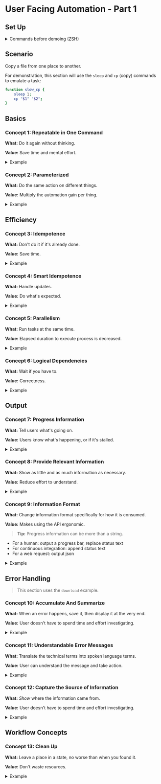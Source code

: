 # User Facing Automation - Part 1

## Set Up

<details>
<summary>Commands before demoing (ZSH)</summary>

```bash
# Create demo directory and source file
demo_dir=/tmp/automation_demo
test -d "${demo_dir}" || mkdir "${demo_dir}"
cd "${demo_dir}"
src="${demo_dir}/a.txt"
dest="${demo_dir}/b.txt"

# Change time format. This is for zsh.
#
# Functions must also be run in subshells in zsh for `time` to work:
# <https://superuser.com/questions/688128/how-to-run-time-on-a-function-in-zsh>
TIMEFMT=$'%*E seconds'

echo hi > "$src"
```

For the `download` example:

```bash
# Requires Rust
cargo install --git https://github.com/azriel91/peace download --all-features
```


In a separate shell:

```bash
cd /tmp/automation_demo
watch -n 0.4 -c -d "stat --format='%y' b.txt | cut -b 12-23 ; bat b.txt"
```

</details>


## Scenario

Copy a file from one place to another.

For demonstration, this section will use the `sleep` and `cp` (copy) commands to emulate a task:

```bash
function slow_cp {
    sleep 1;
    cp "$1" "$2";
}
```


## Basics

### Concept 1: Repeatable in One Command

**What:** Do it again without thinking.

**Value:** Save time and mental effort.

<details>
<summary>Example</summary>

```bash
# Hard coded values
function slow_cp {
    sleep 1;
    cp a.txt b.txt;
}
```

```bash
slow_cp
```

</details>


### Concept 2: Parameterized

**What:** Do the same action on different things.

**Value:** Multiply the automation gain per thing.

<details>
<summary>Example</summary>

```bash
function slow_cp {
    sleep 1;
    cp "$1" "$2";
}
```

```bash
src="/tmp/automation_demo/a.txt"
dest="/tmp/automation_demo/b.txt"

slow_cp "${src}" "${dest}"
```

</details>


## Efficiency

### Concept 3: Idempotence

**What:** Don't do it if it's already done.

**Value:** Save time.

<details>
<summary>Example</summary>

<div style="display: inline-block; width: 30%; vertical-align: top;">

**Execution 1:**

```dot process
digraph {
    graph [
        penwidth  = 0
        nodesep   = 0.5
        ranksep   = 0.4
        bgcolor   = "transparent"
        fontcolor = "#555555"
        splines   = line
        rankdir   = LR
    ]
    node [
        fontcolor = "#111111"
        fontname  = "monospace"
        fontsize  = 10
        shape     = "circle"
        style     = "filled"
        width     = 0.4
        height    = 0.4
        margin    = 0.04
        color     = "#aaaabb"
        fillcolor = "#eeeef5"
    ]
    edge [
        arrowsize = 0.7
        color     = "#555555"
        fontcolor = "#555555"
    ]
    start [
        label  = ""
        width  = 0.1
        height = 0.1
    ]
    end [
        label  = ""
        width  = 0.1
        height = 0.1
    ]
    start -> b -> end
}
```

```dot process
digraph {
    graph [
        penwidth  = 0
        nodesep   = 0.5
        ranksep   = 0.4
        bgcolor   = "transparent"
        fontcolor = "#555555"
        splines   = line
        rankdir   = LR
    ]
    node [
        fontcolor = "#111111"
        fontname  = "monospace"
        fontsize  = 10
        shape     = "circle"
        style     = "filled"
        width     = 0.4
        height    = 0.4
        margin    = 0.04
        color     = "#aaaabb"
        fillcolor = "#eeeef5"
    ]
    edge [
        arrowsize = 0.7
        color     = "#555555"
        fontcolor = "#555555"
    ]
    start [
        label  = ""
        width  = 0.1
        height = 0.1
    ]
    end [
        label  = ""
        width  = 0.1
        height = 0.1
    ]
    b [color = "#88bbff", fillcolor = "#bbddff"]
    start -> b -> end
}
```

```dot process
digraph {
    graph [
        penwidth  = 0
        nodesep   = 0.5
        ranksep   = 0.4
        bgcolor   = "transparent"
        fontcolor = "#555555"
        splines   = line
        rankdir   = LR
    ]
    node [
        fontcolor = "#111111"
        fontname  = "monospace"
        fontsize  = 10
        shape     = "circle"
        style     = "filled"
        width     = 0.4
        height    = 0.4
        margin    = 0.04
        color     = "#aaaabb"
        fillcolor = "#eeeef5"
    ]
    edge [
        arrowsize = 0.7
        color     = "#555555"
        fontcolor = "#555555"
    ]
    start [
        label  = ""
        width  = 0.1
        height = 0.1
    ]
    end [
        label  = ""
        width  = 0.1
        height = 0.1
    ]
    b [color = "#88ffbb", fillcolor = "#bbffdd"]
    start -> b -> end
}
```

</div>

<div style="display: inline-block; width: 30%; vertical-align: top;">

**Execution 2:**

```dot process
digraph {
    graph [
        penwidth  = 0
        nodesep   = 0.5
        ranksep   = 0.4
        bgcolor   = "transparent"
        fontcolor = "#555555"
        splines   = line
        rankdir   = LR
    ]
    node [
        fontcolor = "#111111"
        fontname  = "monospace"
        fontsize  = 10
        shape     = "circle"
        style     = "filled"
        width     = 0.4
        height    = 0.4
        margin    = 0.04
        color     = "#aaaabb"
        fillcolor = "#eeeef5"
    ]
    edge [
        arrowsize = 0.7
        color     = "#555555"
        fontcolor = "#555555"
    ]
    start [
        label  = ""
        width  = 0.1
        height = 0.1
    ]
    end [
        label  = ""
        width  = 0.1
        height = 0.1
    ]
    start -> b -> end
}
```

```dot process
digraph {
    graph [
        penwidth  = 0
        nodesep   = 0.5
        ranksep   = 0.4
        bgcolor   = "transparent"
        fontcolor = "#555555"
        splines   = line
        rankdir   = LR
    ]
    node [
        fontcolor = "#111111"
        fontname  = "monospace"
        fontsize  = 10
        shape     = "circle"
        style     = "filled"
        width     = 0.4
        height    = 0.4
        margin    = 0.04
        color     = "#aaaabb"
        fillcolor = "#eeeef5"
    ]
    edge [
        arrowsize = 0.7
        color     = "#555555"
        fontcolor = "#555555"
    ]
    start [
        label  = ""
        width  = 0.1
        height = 0.1
    ]
    end [
        label  = ""
        width  = 0.1
        height = 0.1
    ]
    b [color = "#88ffbb", fillcolor = "#bbffdd"]
    start -> b -> end
}
```

</div>

```bash
function idempotent_cp {
    if   ! test -f "${dest}"
    then slow_cp "$1" "$2"
    fi;
}
```

```bash
rm -f "${dest}"
time (idempotent_cp "${src}" "${dest}")
time (idempotent_cp "${src}" "${dest}")
```

```bash
echo updated > "${src}"
time (idempotent_cp "${src}" "${dest}")
```

</details>


### Concept 4: Smart Idempotence

**What:** Handle updates.

**Value:** Do what's expected.

<details>
<summary>Example</summary>

```bash
function idempotent_cp {
    local src_hash;
    local dest_hash;
     src_hash=$(md5sum <(cat "$1"))
    dest_hash=$(md5sum <(cat "$2" 2>/dev/null))
    if   ! test "${src_hash}" = "${dest_hash}"
    then slow_cp "$1" "$2"
    fi;
}
```

```bash
rm -f "${dest}"
time (idempotent_cp "${src}" "${dest}")
time (idempotent_cp "${src}" "${dest}")
```

</details>

### Concept 5: Parallelism

**What:** Run tasks at the same time.

**Value:** Elapsed duration to execute process is decreased.

<details>
<summary>Example</summary>

```bash
dest_1="/tmp/automation_demo/b1.txt"
dest_2="/tmp/automation_demo/b2.txt"
dest_3="/tmp/automation_demo/b3.txt"
```

#### Serial

```dot process
digraph {
    graph [
        penwidth  = 0
        nodesep   = 0.5
        ranksep   = 0.4
        bgcolor   = "transparent"
        fontcolor = "#555555"
        splines   = line
        rankdir   = LR
    ]
    node [
        fontcolor = "#111111"
        fontname  = "monospace"
        fontsize  = 10
        shape     = "circle"
        style     = "filled"
        width     = 0.4
        height    = 0.4
        margin    = 0.04
        color     = "#aaaabb"
        fillcolor = "#eeeef5"
    ]
    edge [
        arrowsize = 0.7
        color     = "#555555"
        fontcolor = "#555555"
    ]
    start [
        label  = ""
        width  = 0.1
        height = 0.1
    ]
    end [
        label  = ""
        width  = 0.1
        height = 0.1
    ]
    start -> b1 -> b2 -> b3 -> end
}
```

```bash
# Serial execution
rm -f "${dest_1}" "${dest_2}" "${dest_3}"
time (
    idempotent_cp "${src}" "${dest_1}";
    idempotent_cp "${src}" "${dest_2}";
    idempotent_cp "${src}" "${dest_3}";
)
time (
    idempotent_cp "${src}" "${dest_1}";
    idempotent_cp "${src}" "${dest_2}";
    idempotent_cp "${src}" "${dest_3}";
)
```

```bash
# Remove one file
rm -f "${dest_2}"
time (
    idempotent_cp "${src}" "${dest_1}";
    idempotent_cp "${src}" "${dest_2}";
    idempotent_cp "${src}" "${dest_3}";
)
time (
    idempotent_cp "${src}" "${dest_1}";
    idempotent_cp "${src}" "${dest_2}";
    idempotent_cp "${src}" "${dest_3}";
)
```


#### Parallel

```dot process
digraph {
    graph [
        penwidth  = 0
        nodesep   = 0.5
        ranksep   = 0.4
        bgcolor   = "transparent"
        fontcolor = "#555555"
        splines   = line
        rankdir   = LR
    ]
    node [
        fontcolor = "#111111"
        fontname  = "monospace"
        fontsize  = 10
        shape     = "circle"
        style     = "filled"
        width     = 0.4
        height    = 0.4
        margin    = 0.04
        color     = "#aaaabb"
        fillcolor = "#eeeef5"
    ]
    edge [
        arrowsize = 0.7
        color     = "#555555"
        fontcolor = "#555555"
    ]
    start [
        label  = ""
        width  = 0.1
        height = 0.1
    ]
    end [
        label  = ""
        width  = 0.1
        height = 0.1
    ]
    start -> b1 -> end
    start -> b2 -> end
    start -> b3 -> end
}
```

```bash
# Parallel execution
rm -f "${dest_1}" "${dest_2}" "${dest_3}"
time (
    idempotent_cp "${src}" "${dest_1}" &;
    idempotent_cp "${src}" "${dest_2}" &;
    idempotent_cp "${src}" "${dest_3}" &;
    wait;
)
time (
    idempotent_cp "${src}" "${dest_1}" &;
    idempotent_cp "${src}" "${dest_2}" &;
    idempotent_cp "${src}" "${dest_3}" &;
    wait;
)
```

```bash
# Remove one file
rm -f "${dest_2}"
time (
    idempotent_cp "${src}" "${dest_1}" &;
    idempotent_cp "${src}" "${dest_2}" &;
    idempotent_cp "${src}" "${dest_3}" &;
    wait;
)
time (
    idempotent_cp "${src}" "${dest_1}" &;
    idempotent_cp "${src}" "${dest_2}" &;
    idempotent_cp "${src}" "${dest_3}" &;
    wait;
)
```

</details>


### Concept 6: Logical Dependencies

**What:** Wait if you have to.

**Value:** Correctness.

<details>
<summary>Example</summary>

```dot process
digraph {
    graph [
        penwidth  = 0
        nodesep   = 0.5
        ranksep   = 0.4
        bgcolor   = "transparent"
        fontcolor = "#555555"
        splines   = line
        rankdir   = LR
    ]
    node [
        fontcolor = "#111111"
        fontname  = "monospace"
        fontsize  = 10
        shape     = "circle"
        style     = "filled"
        width     = 0.4
        height    = 0.4
        margin    = 0.04
        color     = "#aaaabb"
        fillcolor = "#eeeef5"
    ]
    edge [
        arrowsize = 0.7
        color     = "#555555"
        fontcolor = "#555555"
    ]
    start [
        label  = ""
        width  = 0.1
        height = 0.1
    ]
    end [
        label  = ""
        width  = 0.1
        height = 0.1
    ]
    start -> b1
    b1 -> end [minlen = 2]
    start -> b2 -> b3 -> end
}
```

```bash
# Logical dependency
rm -f "${dest_1}" "${dest_2}" "${dest_3}"
time (
    idempotent_cp "${src}" "${dest_1}" &;
    (
        idempotent_cp "${src}" "${dest_2}";
        idempotent_cp "${dest_2}" "${dest_3}";
    ) &;
    wait;
)
time (
    idempotent_cp "${src}" "${dest_1}" &;
    (
        idempotent_cp "${src}" "${dest_2}";
        idempotent_cp "${dest_2}" "${dest_3}";
    ) &;
    wait;
)
```

</details>


## Output

### Concept 7: Progress Information

**What:** Tell users what's going on.

**Value:** Users know what's happening, or if it's stalled.

<details>
<summary>Example</summary>

<details open>
<summary>Code</summary>

```bash
function slow_cp {
    sleep 1;
    cp "$1" "$2";
}

function hash_file {
    1>&2 printf "hashing file: ${1}\n"
    test -f "${1}" &&
      md5sum <(cat "$1" 2>/dev/null) ||
      printf '00000000000000000000000000000000'
}

function informational_idempotent_cp {
     src_hash=$(hash_file "${src}")
    dest_hash=$(hash_file "${dest}")
    1>&2 printf " src_hash: ${src_hash}\n"
    1>&2 printf "dest_hash: ${dest_hash}\n"

    if   ! test "${src_hash}" = "${dest_hash}"
    then
        1>&2 printf "contents don't match, need to copy.\n"
        slow_cp "$1" "$2"
        1>&2 printf "file copied.\n"
    else
        1>&2 printf "contents match, don't need to copy.\n"
    fi;
}
```

</details>

```bash
rm -f "${dest}"
```

```bash
informational_idempotent_cp "${src}" "${dest}"
```

```bash
# if we don't care about the verbose information, we can hide it
informational_idempotent_cp "${src}" "${dest}" 2>/dev/null
```

</details>


### Concept 8: Provide Relevant Information

**What:** Show as little and as much information as necessary.

**Value:** Reduce effort to understand.

<details>
<summary>Example</summary>

<details open>
<summary>Code</summary>

```bash
delay=0.1
pb_lines=3

function slow_cp_with_progress {
    progress_update 50 20 'copying file'; sleep $delay
    progress_update 50 25 'copying file'; sleep $delay
    progress_update 50 30 'copying file'; sleep $delay
    progress_update 50 35 'copying file'; sleep $delay
    progress_update 50 40 'copying file'; sleep $delay
    progress_update 50 45 'copying file'; sleep $delay
    cp "$1" "$2";
}

function hash_file {
    test -f "${1}" &&
      md5sum <(cat "$1" 2>/dev/null) ||
      printf '00000000000000000000000000000000'
}

function clear_lines {
    local lines_to_clear
    local i

    lines_to_clear=$(($1 - 1))  # subtract 1 because bash loop range is inclusive

    if test "${lines_to_clear}" -ge 0
    then
        for i in {1..${lines_to_clear}}
        do
            1>&2 printf "\033[2K\r" # clear message line
            1>&2 printf "\033[1A"   # move cursor up one line
        done
    fi
}

function progress_write {
    local progress_total
    local progress_done
    local progress_message

    local progress_remaining
    local printf_format

    progress_total=$1
    progress_done=$2
    progress_message="${3}"
    progress_remaining=$(($progress_total - $progress_done))
    if test $progress_total -eq $progress_done
    then printf_format="\e[48;5;35m%${progress_done}s\e[48;5;35m%${progress_remaining}s\e[0m\n" # green
    else printf_format="\e[48;5;33m%${progress_done}s\e[48;5;18m%${progress_remaining}s\e[0m\n" # blue
    fi

    1>&2 printf "$printf_format" ' ' ' '
    1>&2 printf "$progress_message"
    1>&2 printf '\n'
}

function progress_update {
    clear_lines $pb_lines # message line, progress bar line, extra line
    progress_write "$@"
}

function informational_idempotent_cp {
    local src_hash;
    local dest_hash;
    progress_write 50 0 'hashing source file'; sleep $delay
    src_hash=$(hash_file "${src}")

    progress_update 50 5 'hashing destination file'; sleep $delay
    dest_hash=$(hash_file "${dest}")

    progress_update 50 10 'comparing hashes'; sleep $delay
    if   ! test "${src_hash}" = "${dest_hash}"
    then
        progress_update 50 15 'copying file'; sleep $delay
        slow_cp_with_progress "$1" "$2"

        progress_update 50 50 '✅ file copied!'
        1>&2 printf "\n"
    else
        progress_update 50 50 '✅ contents match, nothing to do!'
        1>&2 printf "\n"
    fi;
}
```

</details>

```bash
rm -f "${dest}"
```

```bash
informational_idempotent_cp "${src}" "${dest}"
```

```bash
delay=0.7
rm -f "${dest}"
```

</details>


### Concept 9: Information Format

**What:** Change information format specifically for how it is consumed.

**Value:** Makes using the API ergonomic.

> **Tip:** Progress information can be more than a string.

* For a human: output a progress bar, replace status text
* For continuous integration: append status text
* For a web request: output json

<details>
<summary>Example</summary>

<details open>
<summary>Code</summary>

```bash
output_format=pb # pb, text, json

function progress_write {
    local progress_total
    local progress_done
    local progress_message
    progress_total=$1
    progress_done=$2
    progress_message="${3}"

    local progress_remaining
    local printf_format
    progress_remaining=$(($progress_total - $progress_done))

    case "${output_format}" in
        pb)
            if test $progress_total -eq $progress_done
            then printf_format="\e[48;5;35m%${progress_done}s\e[48;5;35m%${progress_remaining}s\e[0m\n" # green
            else printf_format="\e[48;5;33m%${progress_done}s\e[48;5;18m%${progress_remaining}s\e[0m\n" # blue
            fi

            1>&2 printf "$printf_format" ' ' ' '
            1>&2 printf "$progress_message"
            1>&2 printf '\n'
            ;;
        text)
            1>&2 printf "$progress_message"
            1>&2 printf '\n'
            ;;
        json)
            cat << EOF
{ "progress_total": $progress_total, "progress_done": $progress_done, "progress_remaining": $progress_remaining, "message": "$progress_message" }
EOF
            ;;
    esac
}

function progress_update {
    case "${output_format}" in
        pb)
            clear_lines $pb_lines # message line, progress bar line, extra line
            ;;
        text)
            ;;
        json)
            ;;
    esac

    progress_write "$@"
}
```

</details>

```bash
output_format=pb
rm -f "${dest}"
time (informational_idempotent_cp "${src}" "${dest}")
echo '---'
time (informational_idempotent_cp "${src}" "${dest}")
```

```bash
output_format=text
rm -f "${dest}"
time (informational_idempotent_cp "${src}" "${dest}")
echo '---'
time (informational_idempotent_cp "${src}" "${dest}")
```

```bash
output_format=json
rm -f "${dest}"
time (informational_idempotent_cp "${src}" "${dest}")
echo '---'
time (informational_idempotent_cp "${src}" "${dest}")
```

```bash
informational_idempotent_cp "${src}" "${dest}" | jq
```

```bash
informational_idempotent_cp "${src}" "${dest}" | jq '.progress_remaining'
```

</details>


## Error Handling

> This section uses the `download` example.


### Concept 10: Accumulate And Summarize

**What:** When an error happens, save it, then display it at the very end.

**Value:** User doesn't have to spend time and effort investigating.

<details>
<summary>Example</summary>

```dot process
digraph {
    graph [
        penwidth  = 0
        nodesep   = 0.5
        ranksep   = 0.4
        bgcolor   = "transparent"
        fontcolor = "#555555"
        splines   = line
        rankdir   = LR
    ]
    node [
        fontcolor = "#111111"
        fontname  = "monospace"
        fontsize  = 10
        shape     = "circle"
        style     = "filled"
        width     = 0.4
        height    = 0.4
        margin    = 0.04
        color     = "#aaaabb"
        fillcolor = "#eeeef5"
    ]
    edge [
        arrowsize = 0.7
        color     = "#555555"
        fontcolor = "#555555"
    ]
    start [
        label  = ""
        width  = 0.1
        height = 0.1
    ]
    end [
        label  = ""
        width  = 0.1
        height = 0.1
    ]
    b1 [color = "#88ffbb", fillcolor = "#bbffdd"]
    b2 [color = "#ff8888", fillcolor = "#ffbbbb"]
    b3 [color = "#88ffbb", fillcolor = "#bbffdd"]
    start -> b1 -> end
    start -> b2 -> end
    start -> b3 -> end
}
```

<details open>
<summary><b>Don't Do This:</b></summary>

```bash
# Per subprocess
log_info "${id}: Start."
log_info "${id}: Processing."

download_file
download_result=$?

if [[ "$download_result" -eq 0 ]]
then
    log_info "${id}: Successful."
    log_info "${id}: Notifying service."
    return 0
else
    log_error "${id}: Download failed: ${download_result}"
    return 1
fi
```

<pre id="accumulate_output_1" class="terminal" style="height: 120px; overflow: scroll;"
  onload="document.querySelector('#accumulate_output_1').scrollTo(0, 316);">
<span style='color:#4f9'>Info :</span> Starting process.
<span style='color:#4f9'>Info :</span> b1: Start.
<span style='color:#4f9'>Info :</span> b2: Start.
<span style='color:#4f9'>Info :</span> b3: Start.
<span style='color:#4f9'>Info :</span> main: Waiting for results.
<span style='color:#4f9'>Info :</span> b1: Processing.
<span style='color:#4f9'>Info :</span> b2: Processing.
<span style='color:#4f9'>Info :</span> main: Waiting for results.
<span style='color:#4f9'>Info :</span> b3: Processing.
<span style='color:#f44'>Error:</span> b2: Download failed: 12
<span style='color:#4f9'>Info :</span> b1: Processing complete.
<span style='color:#4f9'>Info :</span> main: Waiting for results.
<span style='color:#4f9'>Info :</span> b3: Processing complete.
<span style='color:#4f9'>Info :</span> b1: Successful.
<span style='color:#4f9'>Info :</span> main: Waiting for results.
<span style='color:#4f9'>Info :</span> b3: Successful.
<span style='color:#4f9'>Info :</span> b3: Notifying service.
<span style='color:#4f9'>Info :</span> main: Waiting for results.
<span style='color:#4f9'>Info :</span> b1: Notifying service.
<span style='color:#4f9'>Info :</span> main: Collected results.
<span style='color:#4f9'>Info :</span> main: Analyzing.
<span style='color:#f44'>Error:</span> Process failed: b2.
</pre>

</details>

<details open>
<summary><b>Do This:</b></summary>

```bash
# Per subprocess
download_file
download_result=$?

if [[ "$download_result" -eq 0 ]]
then
    printf "{ \"id\": ${id} \"success\": true }"
    return 0
else
    printf "{ \"id\": ${id} \"success\": false, \"error_code\": 12 }"
    return 1
fi
```

<pre id="accumulate_output_1" class="terminal" style="height: 120px; overflow: scroll;"
  onload="document.querySelector('#accumulate_output_1').scrollTo(0, 316);">
<span style='color:#4f9'>Info :</span> Starting process.
<span style='color:#4f9'>Info :</span> b1: Start.
<span style='color:#4f9'>Info :</span> b2: Start.
<span style='color:#4f9'>Info :</span> b3: Start.
<span style='color:#4f9'>Info :</span> main: Waiting for results.
<span style='color:#4f9'>Info :</span> b1: Processing.
<span style='color:#4f9'>Info :</span> b2: Processing.
<span style='color:#4f9'>Info :</span> main: Waiting for results.
<span style='color:#4f9'>Info :</span> b3: Processing.
<span style='color:#f44'>Error:</span> b2: Download failed: 12
<span style='color:#4f9'>Info :</span> b1: Processing complete.
<span style='color:#4f9'>Info :</span> main: Waiting for results.
<span style='color:#4f9'>Info :</span> b3: Processing complete.
<span style='color:#4f9'>Info :</span> b1: Successful.
<span style='color:#4f9'>Info :</span> main: Waiting for results.
<span style='color:#4f9'>Info :</span> b3: Successful.
<span style='color:#4f9'>Info :</span> b3: Notifying service.
<span style='color:#4f9'>Info :</span> main: Waiting for results.
<span style='color:#4f9'>Info :</span> b1: Notifying service.
<span style='color:#4f9'>Info :</span> main: Collected results.
<span style='color:#4f9'>Info :</span> main: Analyzing.
<span style='color:#f44'>Error:</span> Process failed: b2.

<span style='color:#f44'>Error:</span> <b>b2</b> failed with error code: <span style='color:#f94'>12</span>
</pre>

</details>

<details open>
<summary><b>So that:</b></summary>

```dot process
digraph {
    graph [
        penwidth  = 0
        nodesep   = 0.5
        ranksep   = 0.4
        bgcolor   = "transparent"
        fontcolor = "#555555"
        splines   = line
        rankdir   = LR
    ]
    node [
        fontcolor = "#111111"
        fontname  = "monospace"
        fontsize  = 10
        shape     = "circle"
        style     = "filled"
        width     = 0.4
        height    = 0.4
        margin    = 0.04
        color     = "#aaaabb"
        fillcolor = "#eeeef5"
    ]
    edge [
        arrowsize = 0.7
        color     = "#555555"
        fontcolor = "#555555"
    ]
    start [
        label  = ""
        width  = 0.1
        height = 0.1
    ]
    end [
        label  = ""
        width  = 0.1
        height = 0.1
    ]
    b1 [color = "#88ffbb", fillcolor = "#bbffdd"]
    b2 [color = "#ff8888", fillcolor = "#ffbbbb"]
    b3 [color = "#ff8888", fillcolor = "#ffbbbb"]
    start -> b1 -> end
    start -> b2 -> end
    start -> b3 -> end
}
```

<pre id="accumulate_output_1" class="terminal" style="height: 120px; overflow: scroll;"
  onload="document.querySelector('#accumulate_output_1').scrollTo(0, 316);">
<span style='color:#4f9'>Info :</span> Starting process.
<span style='color:#4f9'>Info :</span> b1: Start.
<span style='color:#4f9'>Info :</span> b2: Start.
<span style='color:#4f9'>Info :</span> b3: Start.
<span style='color:#4f9'>Info :</span> main: Waiting for results.
<span style='color:#4f9'>Info :</span> b1: Processing.
<span style='color:#4f9'>Info :</span> b2: Processing.
<span style='color:#4f9'>Info :</span> main: Waiting for results.
<span style='color:#4f9'>Info :</span> b3: Processing.
<span style='color:#f44'>Error:</span> b2: Download failed: 12
<span style='color:#4f9'>Info :</span> b1: Processing complete.
<span style='color:#4f9'>Info :</span> main: Waiting for results.
<span style='color:#f44'>Error:</span> b3: Download failed: 13
<span style='color:#4f9'>Info :</span> b1: Successful.
<span style='color:#4f9'>Info :</span> main: Waiting for results.
<span style='color:#4f9'>Info :</span> main: Waiting for results.
<span style='color:#4f9'>Info :</span> b1: Notifying service.
<span style='color:#4f9'>Info :</span> main: Collected results.
<span style='color:#4f9'>Info :</span> main: Analyzing.
<span style='color:#f44'>Error:</span> Process failed: b2, b3.

<span style='color:#f44'>Error:</span>
  <b>b2</b> failed with error code: <span style='color:#f94'>12</span>
  <b>b3</b> failed with error code: <span style='color:#f94'>13</span>
</pre>

</details>

</details>


### Concept 11: Understandable Error Messages

**What:** Translate the technical terms into spoken language terms.

**Value:** User can understand the message and take action.

<details>
<summary>Example</summary>

```bash
download -v init http://non_existent_domain file.txt
```

<pre class="terminal">
Error: <span style='color:#f44'>peace_item_spec_file_download::src_get</span>

  <span style='color:#f44'>×</span> Failed to download file.
<span style='color:#f44'>  ├─▶ </span>error sending request for url (http://non_existent_domain/): error
<span style='color:#f44'>  │   </span>trying to connect: dns error: failed to lookup address information:
<span style='color:#f44'>  │   </span>Temporary failure in name resolution
<span style='color:#f44'>  ├─▶ </span>error trying to connect: dns error: failed to lookup address
<span style='color:#f44'>  │   </span>information: Temporary failure in name resolution
<span style='color:#f44'>  ├─▶ </span>dns error: failed to lookup address information: Temporary failure in
<span style='color:#f44'>  │   </span>name resolution
<span style='color:#f44'>  ╰─▶ </span>failed to lookup address information: Temporary failure in name
<span style='color:#f44'>      </span>resolution
</pre>


<pre class="terminal">
Error: <span style='color:#f44'>peace_item_spec_file_download::src_get</span>

  <span style='color:#f44'>×</span> Failed to download file.
   ╭────
 <span style='opacity:0.67'>1</span> │ download init http://non_existent_domain/ file.txt
   · <span style='color:#f3f'><b>              ─────────────┬─────────────</b></span>
   ·                            <span style='color:#f3f'><b>╰── defined here</b></span>
   ╰────
<span style='color:#3ff'>  help: </span>Check that the URL is reachable: `curl http://non_existent_domain/`
        Are you connected to the internet?
</pre>

</details>


### Concept 12: Capture the Source of Information

**What:** *Show* where the information came from.

**Value:** User doesn't have to spend time and effort investigating.

<details>
<summary>Example</summary>

```bash
download init http://localhost:3000/ peace_book.html
```

Stop the server, then:

```bash
download ensure
```

<!-- <pre class="terminal">
Error: <span style='color:#f44'>peace_item_spec_file_download::src_get</span>

  <span style='color:#f44'>×</span> Failed to download file.
<span style='color:#f44'>  ├─▶ </span>error sending request for url (http://localhost:3000/): error trying to
<span style='color:#f44'>  │   </span>connect: tcp connect error: Connection refused (os error 111)
<span style='color:#f44'>  ├─▶ </span>error trying to connect: tcp connect error: Connection refused (os error
<span style='color:#f44'>  │   </span>111)
<span style='color:#f44'>  ├─▶ </span>tcp connect error: Connection refused (os error 111)
<span style='color:#f44'>  ╰─▶ </span>Connection refused (os error 111)
</pre> -->

<pre class="terminal">
Error: <span style='color:#f44'>peace_item_spec_file_download::src_get</span>

  <span style='color:#f44'>×</span> Failed to download file.
   ╭────
 <span style='opacity:0.67'>1</span> │ download init http://localhost:3000/ peace_book.html
   · <span style='color:#f3f'><b>              ───────────┬──────────</b></span>
   ·                          <span style='color:#f3f'><b>╰── defined here</b></span>
   ╰────
<span style='color:#3ff'>  help: </span>Check that the URL is reachable: `curl http://localhost:3000/`
        Are you connected to the internet?
</pre>

</details>



## Workflow Concepts

### Concept 13: Clean Up

**What:** Leave a place in a state, no worse than when you found it.

**Value:** Don't waste resources.

<details>
<summary>Example</summary>

```bash
ls
```

```bash
download clean
```

<details style="display: none;">
<summary>Bash</summary>

```bash
function cp_flow {
    sub_cmd=$1

    case ${sub_cmd} in
        ensure)
            informational_idempotent_cp "$2" "$3"
            ;;
        clean)
            if   test -f "$2"
            then rm -f "$2"
            fi
            ;;
    esac ;
}
```

```bash
rm -f "${dest}"
time (cp_flow ensure "${src}" "${dest}")
time (cp_flow ensure "${src}" "${dest}")
```

```bash
time (cp_flow clean "${dest}")
```

</details>

</details>


<style type="text/css">
.terminal {
    background-color: #222;
    color: white;
    border-radius: 4px;
    padding: 10px;
}
</style>
